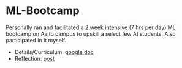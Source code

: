 # ML-Bootcamp
Personally ran and facilitated a 2 week intensive (7 hrs per day) ML bootcamp on Aalto campus to upskill a select few AI students. Also participated in it myself.

- Details/Curriculum: [google doc](https://docs.google.com/document/d/1rqyfQoQpFrY5_issKXuRY5IoOzOsjTWLOivZJBaT9zc/edit#)
- Reflection: [post](https://forum.effectivealtruism.org/posts/j9nLvT5ej8mKc4fhi/ml-summer-bootcamp-reflection-aalto-ea-finland)
